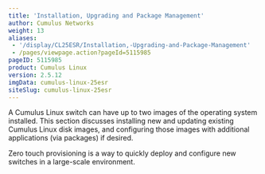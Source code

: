 ```yaml
---
title: 'Installation, Upgrading and Package Management'
author: Cumulus Networks
weight: 13
aliases:
 - '/display/CL25ESR/Installation,-Upgrading-and-Package-Management'
 - /pages/viewpage.action?pageId=5115985
pageID: 5115985
product: Cumulus Linux
version: 2.5.12
imgData: cumulus-linux-25esr
siteSlug: cumulus-linux-25esr
---
```

A Cumulus Linux switch can have up to two images of the operating system
installed. This section discusses installing new and updating existing
Cumulus Linux disk images, and configuring those images with additional
applications (via packages) if desired.

Zero touch provisioning is a way to quickly deploy and configure new
switches in a large-scale environment.

<article id="html-search-results" class="ht-content" style="display: none;">

</article>

<footer id="ht-footer">

</footer>
